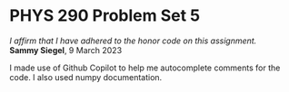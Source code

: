 # PHYS 290 Problem Set 5

*I affirm that I have adhered to the honor code on this assignment.*  
**Sammy Siegel**, 9 March 2023

I made use of Github Copilot to help me autocomplete comments for the code. I also used numpy documentation.